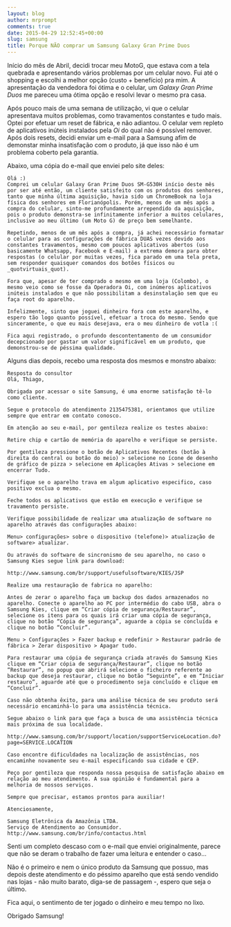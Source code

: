 ```yaml
---
layout: blog
author: mrprompt
comments: true
date: 2015-04-29 12:52:45+00:00
slug: samsung
title: Porque NÃO comprar um Samsung Galaxy Gran Prime Duos
---
```

Início do mês de Abril, decidi trocar meu MotoG, que estava com a tela quebrada e apresentando vários problemas
por um celular novo. Fui até o shopping e escolhi a melhor opção (custo + benefício) pra mim. A apresentação da
vendedora foi ótima e o celular, um *Galaxy Gran Prime Duos* me pareceu uma ótima opção e resolvi levar o mesmo
pra casa.

Após pouco mais de uma semana de utilização, vi que o celular apresentava muitos problemas, como travamentos
constantes e tudo mais. Optei por efetuar um reset de fábrica, e não adiantou. O celular vem repleto de aplicativos
inúteis instalados pela *Oi* do qual não é possível remover. Após dois resets, decidi enviar um e-mail para a
Samsung afim de demonstar minha insatisfação com o produto, já que isso não é um problema coberto pela garantia.

Abaixo, uma cópia do e-mail que enviei pelo site deles:

```
Olá :)
Comprei um celular Galaxy Gran Prime Duos SM-G530H início deste mês por ser até então, um cliente satisfeito com os produtos dos senhores, tanto que minha última aquisição, havia sido um ChromeBook na loja física dos senhores em Florianópolis. Porém, menos de um mês após a compra do celular, sinto-me profundamente arrependido da aquisição, pois o produto demonstra-se infinitamente inferior a muitos celulares, inclusive ao meu último (um Moto G) de preço bem semelhante.

Repetindo, menos de um mês após a compra, já achei necessário formatar o celular para as configurações de fábrica DUAS vezes devido aos constantes travamentos, mesmo com poucos aplicativos abertos (uso basicamente Whatsapp, Facebook e E-mail) a extrema demora para obter respostas (o celular por muitas vezes, fica parado em uma tela preta, sem responder quaisquer comandos dos botões físicos ou _quotvirtuais_quot).

Fora que, apesar de ter comprado o mesmo em uma loja (Colombo), o mesmo veio como se fosse da Operadora Oi, com inúmeros aplicativos inúteis instalados e que não possibilitam a desinstalação sem que eu faça root do aparelho.

Infelizmente, sinto que joguei dinheiro fora com este aparelho, e espero tão logo quanto possível, efetuar a troca do mesmo. Sendo que sinceramente, o que eu mais desejava, era o meu dinheiro de votla :(

Fica aqui registrado, o profundo descontentamento de um consumidor decepcionado por gastar um valor significável em um produto, que demonstrou-se de péssima qualidade.
```

Alguns dias depois, recebo uma resposta dos mesmos e monstro abaixo:

```
Resposta do consultor
Olá, Thiago,

Obrigada por acessar o site Samsung, é uma enorme satisfação tê-lo como cliente.

Segue o protocolo do atendimento 2135475381, orientamos que utilize sempre que entrar em contato conosco.

Em atenção ao seu e-mail, por gentileza realize os testes abaixo:

Retire chip e cartão de memória do aparelho e verifique se persiste.

Por gentileza pressione o botão de Aplicativos Recentes (botão à direita do central ou botão do meio) > selecione no ícone de desenho de gráfico de pizza > selecione em Aplicações Ativas > selecione em encerrar Tudo.

Verifique se o aparelho trava em algum aplicativo especifico, caso positivo exclua o mesmo.

Feche todos os aplicativos que estão em execução e verifique se travamento persiste.

Verifique possibilidade de realizar uma atualização de software no aparelho através das configurações abaixo:

Menu> configurações> sobre o dispositivo (telefone)> atualização de software> atualizar.

Ou através do software de sincronismo de seu aparelho, no caso o Samsung Kies segue link para download:

http://www.samsung.com/br/support/usefulsoftware/KIES/JSP

Realize uma restauração de fabrica no aparelho:

Antes de zerar o aparelho faça um backup dos dados armazenados no aparelho. Conecte o aparelho ao PC por intermédio do cabo USB, abra o Samsung Kies, clique em “Criar cópia de segurança/Restaurar”, selecione os itens para os quais irá criar uma cópia de segurança, clique no botão “Cópia de segurança”, aguarde a cópia se concluída e clique no botão “Concluir”.

Menu > Configurações > Fazer backup e redefinir > Restaurar padrão de fábrica > Zerar dispositivo > Apagar tudo.

Para restaurar uma cópia de segurança criada através do Samsung Kies clique em “Criar cópia de segurança/Restaurar”, clique no botão “Restaurar”, no popup que abrirá selecione o ficheiro referente ao backup que deseja restaurar, clique no botão “Seguinte”, e em “Iniciar restauro”, aguarde até que o procedimento seja concluído e clique em “Concluir”.

Caso não obtenha êxito, para uma análise técnica de seu produto será necessário encaminhá-lo para uma assistência técnica.

Segue abaixo o link para que faça a busca de uma assistência técnica mais próxima de sua localidade.

http://www.samsung.com/br/support/location/supportServiceLocation.do?page=SERVICE.LOCATION

Caso encontre dificuldades na localização de assistências, nos encaminhe novamente seu e-mail especificando sua cidade e CEP.

Peço por gentileza que responda nossa pesquisa de satisfação abaixo em relação ao meu atendimento. A sua opinião é fundamental para a melhoria de nossos serviços.

Sempre que precisar, estamos prontos para auxiliar!

Atenciosamente,

Samsung Eletrônica da Amazônia LTDA.
Serviço de Atendimento ao Consumidor.
http://www.samsung.com/br/info/contactus.html
```

Senti um completo descaso com o e-mail que enviei originalmente, parece que não se deram o trabalho de fazer uma leitura e entender o caso...

Não é o primeiro e nem o único produto da Samsung que possuo, mas depois deste atendimento e do péssimo aparelho que
está sendo vendido nas lojas - não muito barato, diga-se de passagem -, espero que seja o último.

Fica aqui, o sentimento de ter jogado o dinheiro e meu tempo no lixo.

Obrigado Samsung!